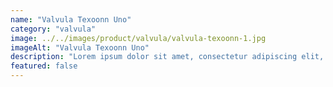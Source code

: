```yaml
---
name: "Valvula Texoonn Uno"
category: "valvula"
image: ../../images/product/valvula/valvula-texoonn-1.jpg
imageAlt: "Valvula Texoonn Uno"
description: "Lorem ipsum dolor sit amet, consectetur adipiscing elit, sed do eiusmod tempor incididunt ut labore et dolore magna aliqua. Id venenatis a condimentum vitae sapien. Quisque non tellus orci ac auctor. Dis parturient montes nascetur ridiculus mus. Cras pulvinar mattis nunc sed blandit. Tellus at urna condimentum mattis pellentesque id nibh. Ut tellus elementum sagittis vitae et leo duis ut. Aliquam nulla facilisi cras fermentum. Ornare massa eget egestas purus viverra. Lacus viverra vitae congue eu consequat. Placerat orci nulla pellentesque dignissim enim sit amet venenatis. Ac auctor augue mauris augue neque gravida in fermentum et. Quisque id diam vel quam elementum pulvinar. Erat imperdiet sed euismod nisi porta lorem mollis."
featured: false
---
```

